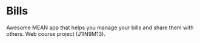 # Bills
Awesome MEAN app that helps you manage your bills and share them with others. Web course project (J1IN9M13).
